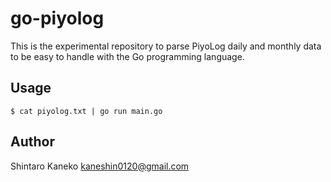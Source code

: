 # go-piyolog

This is the experimental repository to parse PiyoLog daily and monthly data to be easy to handle with the Go programming language.

## Usage

```
$ cat piyolog.txt | go run main.go
```

## Author

Shintaro Kaneko <kaneshin0120@gmail.com>
